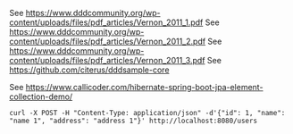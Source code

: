 See https://www.dddcommunity.org/wp-content/uploads/files/pdf_articles/Vernon_2011_1.pdf
See https://www.dddcommunity.org/wp-content/uploads/files/pdf_articles/Vernon_2011_2.pdf
See https://www.dddcommunity.org/wp-content/uploads/files/pdf_articles/Vernon_2011_3.pdf
See https://github.com/citerus/dddsample-core

See https://www.callicoder.com/hibernate-spring-boot-jpa-element-collection-demo/
```
curl -X POST -H "Content-Type: application/json" -d'{"id": 1, "name": "name 1", "address": "address 1"}' http://localhost:8080/users
```